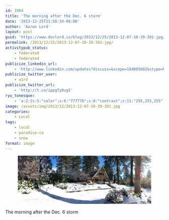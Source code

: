 ```yaml
---
id: 1904
title: 'The morning after the Dec. 6 storm'
date: '2013-12-25T21:58:34-08:00'
author: 'Aaron Lord'
layout: post
guid: 'https://www.devlord.io/blog/2013/12/25/2013-12-07-10-39-301-jpg/'
permalink: /2013/12/25/2013-12-07-10-39-301-jpg/
activitypub_status:
    - federated
    - federated
publicize_linkedin_url:
    - 'http://www.linkedin.com/updates?discuss=&scope=184005602&stype=M&topic=5821851329957470208&type=U&a=PN0j'
publicize_twitter_user:
    - a1rd
publicize_twitter_url:
    - 'http://t.co/ippgTyDvgI'
ryu_tonesque:
    - 'a:2:{s:5:"color";s:6:"777776";s:8:"contrast";s:11:"255,255,255";}'
image: /assets/img/2013/12/2013-12-07-10-39-301.jpg
categories:
    - Local
tags:
    - local
    - paradise-ca
    - snow
format: image
---
```


<!-- wp:image {"align":"center"} -->
<figure class="wp-block-image aligncenter"><img src="/assets/img/2013/12/2013-12-07-10-39-301.jpg" alt=""/></figure>
<!-- /wp:image -->

<!-- wp:paragraph -->
<p>The morning after the Dec. 6 storm</p>
<!-- /wp:paragraph -->